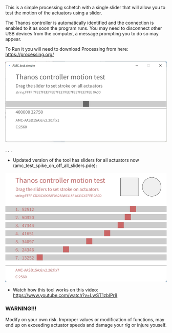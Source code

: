 This is a simple processing schetch with a single slider that will allow you to test the motion of the actuators using a slider.

The Thanos controller is automatically identified and the connection is enabled to it as soon the program runs. 
You may need to disconnect other USB devices from the computer, a message prompting you to do so may appear.

To Run it you will need to download Processing from here:
https://processing.org/

![Alt Text](https://github.com/tronicgr/AMC-AASD15A-Firmware/blob/master/Thanos-utility/Thanos-motion-test-simple/Thanos_motion_test_simple.jpg)

.
.
.

- Updated version of the tool has sliders for all actuators now (amc_test_spike_on_off_all_sliders.pde):

![Alt Text](https://github.com/tronicgr/AMC-AASD15A-Firmware/blob/master/Thanos-utility/Thanos-motion-test-simple/all_sliders.jpg)


- Watch how this tool works on this video: https://www.youtube.com/watch?v=LwST1zbIPr8


### WARNING!!!
Modify on your own risk. Improper values or modification of functions, may end up on exceeding actuator speeds and damage your rig or injure youself.

